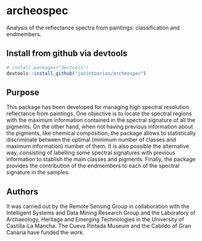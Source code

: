 # archeospec
Analysis of the reflectance spectra from paintings: classification and endmembers.

## Install from github via devtools

```R
# install.packages("devtools")
devtools::install_github("jacintoarias/archeospec")
```

## Purpose

This package has been developed for managing high spectral resolution reflectance from paintings.
One objective is to locate the spectral regions with the maximum information contained in the spectral signature of all the pigments.
On the other hand, when not having previous information about the pigments, like chemical composition, the package allows to statistically
discriminate between the optimal (minimum number of classes and maximum information) number of them. It is also possible the alternative way,
consisting of labelling some spectral signatures with previous information to stablish the main classes and pigments. Finally, the package
provides the contribution of the endmembers to each of the spectral signature in the samples.

## Authors

It was carried out by the Remote Sensing Group in collaboration with the Intelligent Systems and Data Mining Research Group and the Laboratory of Archaeology,
Heritage and Emerging Technologies in the University of Castilla-La Mancha. The Cueva Pintada Museum and the Cabildo of Gran Canaria have funded the work.

